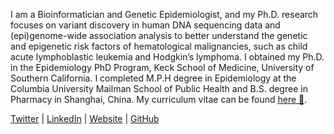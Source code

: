 I am a Bioinformatician and Genetic Epidemiologist, and my Ph.D. research focuses on variant discovery in human DNA sequencing data and (epi)genome-wide association analysis to better understand the genetic and epigenetic risk factors of hematological malignancies, such as child acute lymphoblastic leukemia and Hodgkin’s lymphoma. I obtained my Ph.D. in the Epidemiology PhD Program, Keck School of Medicine, University of Southern California. I completed M.P.H degree in Epidemiology at the Columbia University Mailman School of Public Health and B.S. degree in Pharmacy in Shanghai, China. My curriculum vitae can be found [here 📂](https://xukeren.rbind.io/cv/cv.pdf).
 
[Twitter](https://twitter.com/kerenxuepi) | [LinkedIn](https://www.linkedin.com/in/kerenxu/) | [Website](https://xukeren.rbind.io/) | [GitHub](https://github.com/XUKEREN)
